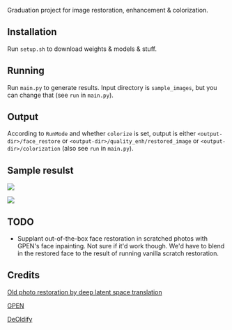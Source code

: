 Graduation project for image restoration, enhancement & colorization.

## Installation

Run `setup.sh` to download weights & models & stuff. 

## Running

Run `main.py` to generate results. Input directory is `sample_images`, but you can change that (see `run` in `main.py`).

## Output

According to `RunMode` and whether `colorize` is set, output is either `<output-dir>/face_restore` or `<output-dir>/quality_enh/restored_image`
or `<output-dir>/colorization` (also see `run` in `main.py`).

## Sample resulst

![](img/b.jpg)

![](img/b_out.png)

## TODO 

 - Supplant out-of-the-box face restoration in scratched photos with GPEN's face inpainting. Not sure if it'd work though.
   We'd have to blend in the restored face to the result of running vanilla scratch restoration.

## Credits

[Old photo restoration by deep latent space translation](https://github.com/microsoft/Bringing-Old-Photos-Back-to-Life)

[GPEN](https://github.com/yangxy/GPEN)

[DeOldify](https://github.com/jantic/DeOldify)
